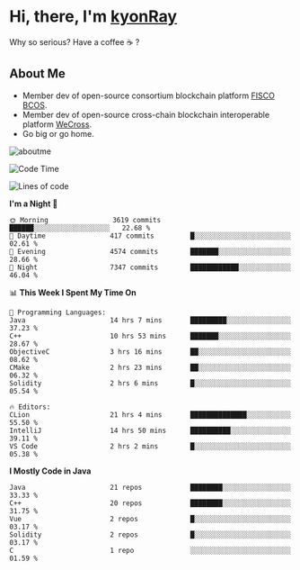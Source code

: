 # Hi, there, I'm [kyonRay](https://kyonRay.github.io)

Why so serious? Have a coffee ☕️ ?

## About Me

- Member dev of open-source consortium blockchain platform [FISCO BCOS](https://github.com/FISCO-BCOS).
- Member dev of open-source cross-chain blockchain interoperable platform [WeCross](https://github.com/WeBankBlockchain/WeCross).
- Go big or go home.

![aboutme](https://github-readme-stats.vercel.app/api?username=kyonRay&count_private=true&show_icons=true)

<!-- ![top-langs](https://github-readme-stats.vercel.app/api/top-langs/?username=kyonRay&layout=compact&hide=shell,html) -->

<!--START_SECTION:waka-->
![Code Time](http://img.shields.io/badge/Code%20Time-176%20hrs%2016%20mins-blue)

![Lines of code](https://img.shields.io/badge/From%20Hello%20World%20I%27ve%20Written-12.9%20million%20lines%20of%20code-blue)

**I'm a Night 🦉** 

```text
🌞 Morning                3619 commits        ██████░░░░░░░░░░░░░░░░░░░   22.68 % 
🌆 Daytime                417 commits         █░░░░░░░░░░░░░░░░░░░░░░░░   02.61 % 
🌃 Evening                4574 commits        ███████░░░░░░░░░░░░░░░░░░   28.66 % 
🌙 Night                  7347 commits        ████████████░░░░░░░░░░░░░   46.04 % 
```


📊 **This Week I Spent My Time On** 

```text
💬 Programming Languages: 
Java                     14 hrs 7 mins       █████████░░░░░░░░░░░░░░░░   37.23 % 
C++                      10 hrs 53 mins      ███████░░░░░░░░░░░░░░░░░░   28.67 % 
ObjectiveC               3 hrs 16 mins       ██░░░░░░░░░░░░░░░░░░░░░░░   08.62 % 
CMake                    2 hrs 23 mins       ██░░░░░░░░░░░░░░░░░░░░░░░   06.32 % 
Solidity                 2 hrs 6 mins        █░░░░░░░░░░░░░░░░░░░░░░░░   05.54 % 

🔥 Editors: 
CLion                    21 hrs 4 mins       ██████████████░░░░░░░░░░░   55.50 % 
IntelliJ                 14 hrs 50 mins      ██████████░░░░░░░░░░░░░░░   39.11 % 
VS Code                  2 hrs 2 mins        █░░░░░░░░░░░░░░░░░░░░░░░░   05.38 % 
```

**I Mostly Code in Java** 

```text
Java                     21 repos            ████████░░░░░░░░░░░░░░░░░   33.33 % 
C++                      20 repos            ████████░░░░░░░░░░░░░░░░░   31.75 % 
Vue                      2 repos             █░░░░░░░░░░░░░░░░░░░░░░░░   03.17 % 
Solidity                 2 repos             █░░░░░░░░░░░░░░░░░░░░░░░░   03.17 % 
C                        1 repo              ░░░░░░░░░░░░░░░░░░░░░░░░░   01.59 % 
```




<!--END_SECTION:waka-->
